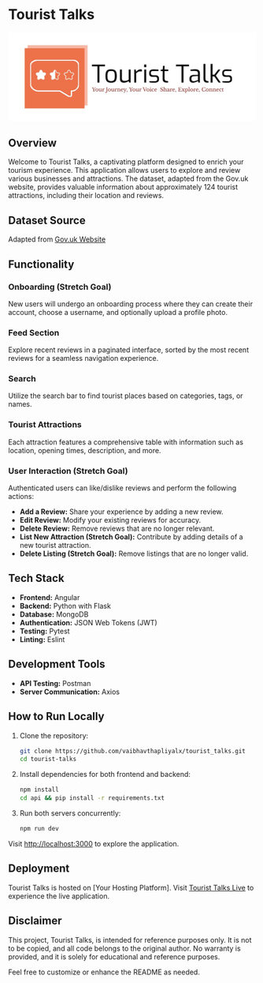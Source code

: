 # Tourist Talks

![Tourist Talks Logo](/src/assets/logo.png)

## Overview

Welcome to Tourist Talks, a captivating platform designed to enrich your tourism experience. This application allows users to explore and review various businesses and attractions. The dataset, adapted from the Gov.uk website, provides valuable information about approximately 124 tourist attractions, including their location and reviews.

## Dataset Source

Adapted from [Gov.uk Website](https://www.data.gov.uk/dataset/b8051901-5978-43bd-bee4-c0a473794ee5/sites-and-attractions)

## Functionality

### Onboarding (Stretch Goal)

New users will undergo an onboarding process where they can create their account, choose a username, and optionally upload a profile photo.

### Feed Section

Explore recent reviews in a paginated interface, sorted by the most recent reviews for a seamless navigation experience.

### Search

Utilize the search bar to find tourist places based on categories, tags, or names.

### Tourist Attractions

Each attraction features a comprehensive table with information such as location, opening times, description, and more.

### User Interaction (Stretch Goal)

Authenticated users can like/dislike reviews and perform the following actions:

- **Add a Review:** Share your experience by adding a new review.
- **Edit Review:** Modify your existing reviews for accuracy.
- **Delete Review:** Remove reviews that are no longer relevant.
- **List New Attraction (Stretch Goal):** Contribute by adding details of a new tourist attraction.
- **Delete Listing (Stretch Goal):** Remove listings that are no longer valid.

## Tech Stack

- **Frontend:** Angular
- **Backend:** Python with Flask
- **Database:** MongoDB
- **Authentication:** JSON Web Tokens (JWT)
- **Testing:** Pytest
- **Linting:** Eslint

## Development Tools

- **API Testing:** Postman
- **Server Communication:** Axios

## How to Run Locally

1. Clone the repository:

    ```bash
    git clone https://github.com/vaibhavthapliyalx/tourist_talks.git
    cd tourist-talks
    ```

2. Install dependencies for both frontend and backend:

    ```bash
    npm install
    cd api && pip install -r requirements.txt
    ```

3. Run both servers concurrently:

    ```bash
    npm run dev
    ```

Visit [http://localhost:3000](http://localhost:3000) to explore the application.

## Deployment

Tourist Talks is hosted on [Your Hosting Platform]. Visit [Tourist Talks Live](https://tourist-talks.live) to experience the live application.

## Disclaimer

This project, Tourist Talks, is intended for reference purposes only. It is not to be copied, and all code belongs to the original author. No warranty is provided, and it is solely for educational and reference purposes.

Feel free to customize or enhance the README as needed.
